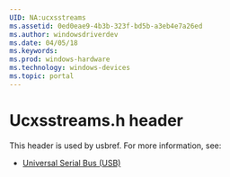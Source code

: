 ```yaml
---
UID: NA:ucxsstreams
ms.assetid: 0ed0eae9-4b3b-323f-bd5b-a3eb4e7a26ed
ms.author: windowsdriverdev
ms.date: 04/05/18
ms.keywords: 
ms.prod: windows-hardware
ms.technology: windows-devices
ms.topic: portal
---
```


# Ucxsstreams.h header



This header is used by usbref. For more information, see:

- [Universal Serial Bus (USB)](../_usbref/index.md)
